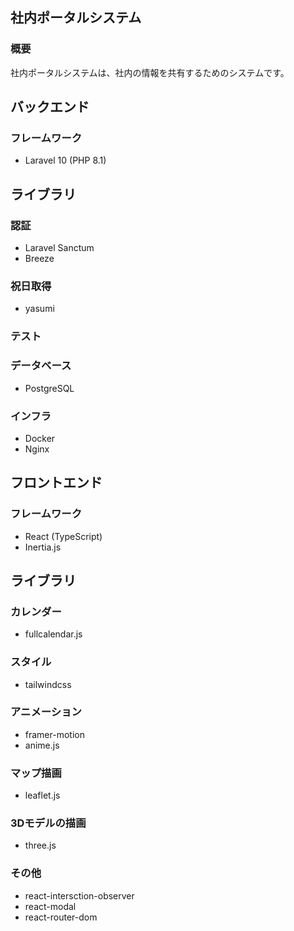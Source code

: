 ## 社内ポータルシステム

### 概要

社内ポータルシステムは、社内の情報を共有するためのシステムです。

## バックエンド

### フレームワーク
- Laravel 10 (PHP 8.1)

## ライブラリ

### 認証
- Laravel Sanctum
- Breeze

### 祝日取得
- yasumi

### テスト

### データベース
- PostgreSQL

### インフラ
- Docker
- Nginx

## フロントエンド

### フレームワーク
- React (TypeScript)
- Inertia.js

## ライブラリ

### カレンダー
- fullcalendar.js

### スタイル
- tailwindcss

### アニメーション
- framer-motion
- anime.js

### マップ描画
- leaflet.js

### 3Dモデルの描画
- three.js

### その他
- react-intersction-observer
- react-modal
- react-router-dom
